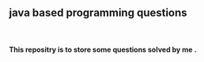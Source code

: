 ## java based programming questions 
<br>
<h4>This repositry is to store some questions solved by me . </h4>
